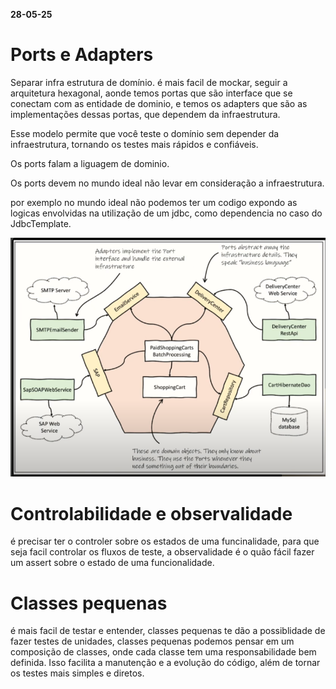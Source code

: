 **28-05-25**

# Ports e Adapters

Separar infra estrutura de domínio. é mais facil de mockar, seguir a arquitetura hexagonal, aonde temos portas que são interface que se conectam com as entidade de dominio, e temos os adapters que são as implementações dessas portas, que dependem da infraestrutura.

Esse modelo permite que você teste o domínio sem depender da infraestrutura, tornando os testes mais rápidos e confiáveis.

Os ports falam a liguagem de dominio.


Os  ports devem no mundo ideal não levar em consideração a infraestrutura.

por exemplo no mundo ideal não podemos ter um codigo expondo as logicas envolvidas na utilização de um jdbc, como dependencia no caso do JdbcTemplate.

 ![alt text](image-2.png)

# Controlabilidade e observalidade

é precisar ter o controler sobre os estados de uma funcinalidade, para que seja facil controlar os fluxos de teste, a observalidade é o quão fácil fazer um assert sobre o estado de uma funcionalidade.

# Classes pequenas

é mais facil de testar e entender, classes pequenas te dão a possiblidade de fazer testes de unidades, classes pequenas podemos pensar em um composição de classes, onde cada classe tem uma responsabilidade bem definida. Isso facilita a manutenção e a evolução do código, além de tornar os testes mais simples e diretos.


